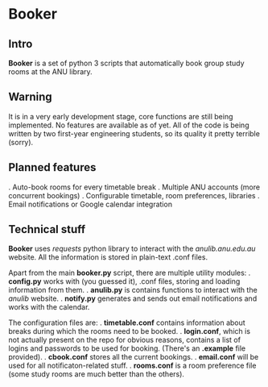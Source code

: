 # Booker
## Intro
__Booker__ is a set of python 3 scripts that automatically book group study rooms at the ANU library.
## Warning
It is in a very early development stage, core functions are still being implemented. No features are available as of yet.
All of the code is being written by two first-year engineering students, so its quality it pretty terrible (sorry).
## Planned features
. Auto-book rooms for every timetable break
. Multiple ANU accounts (more concurrent bookings)
. Configurable timetable, room preferences, libraries
. Email notifications or Google calendar integration
## Technical stuff
__Booker__ uses _requests_ python library to interact with the _anulib.anu.edu.au_ website. All the information is stored in plain-text .conf files.

Apart from the main __booker.py__ script, there are multiple utility modules:
. __config.py__ works with (you guessed it), .conf files, storing and loading information from them.
. __anulib.py__ is contains functions to interact with the _anulib_ website.
. __notify.py__ generates and sends out email notifications and works with the calendar.

The configuration files are:
. __timetable.conf__ contains information about breaks during which the rooms need to be booked.
. __login.conf__, which is not actually present on the repo for obvious reasons, contains a list of logins and passwords to be used for booking. (There's an __.example__ file provided).
. __cbook.conf__ stores all the current bookings.
. __email.conf__ will be used for all notificaton-related stuff.
. __rooms.conf__ is a room preference file (some study rooms are much better than the others).
